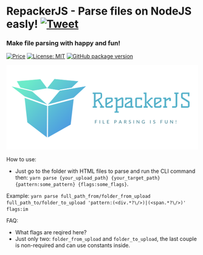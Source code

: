 # RepackerJS - Parse files on NodeJS easly!  [![Tweet](https://img.shields.io/twitter/url/http/shields.io.svg?style=social)](https://twitter.com/intent/tweet?text=See&url=https://github.com/BiosBoy/coconat&via=svyat770&hashtags=js,jsx,pareser,RepackerJS,html,css)
### Make file parsing with happy and fun!

[![Price](https://img.shields.io/badge/price-FREE-0098f7.svg)](https://github.com/BiosBoy/coconat/blob/master/LICENSE)
[![License: MIT](https://img.shields.io/badge/license-MIT-yellow.svg)](https://github.com/BiosBoy/coconat/blob/master/LICENSE)
[![GitHub package version](https://img.shields.io/badge/version-1.1.0-green.svg)](https://github.com/BiosBoy/coconat)

![logo_image](https://github.com/BiosBoy/RepackerJS/blob/master/logo.png)

How to use:
  - Just go to the folder with HTML files to parse and run the CLI command then: `yarn parse {your_upload_path} {your_target_path} {pattern:some_pattern} {flags:some_flags}`.

  Example:
    `yarn parse full_path_from/folder_from_upload full_path_to/folder_to_upload 'pattern:(<div.*?\/>)|(<span.*?\/>)' flags:im`

  FAQ:
   - What flags are reqired here?
   - Just only two: `folder_from_upload` and `folder_to_upload`, the last couple is non-required and can use constants inside.
